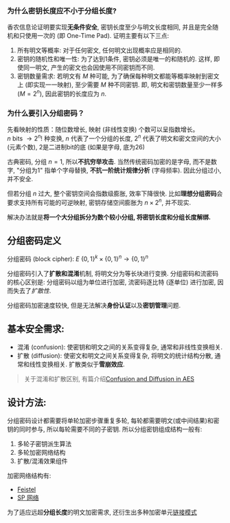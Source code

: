 
### 为什么密钥长度应不小于分组长度?

香农信息论证明要实现**无条件安全**, 密钥长度至少与明文长度相同, 并且是完全随机和只使用一次的 (即 One-Time Pad). 证明主要有以下三点:
1. 所有明文等概率: 对于任何密文, 任何明文出现概率应是相同的.
2. 密钥的随机性和唯一性: 为了达到1条件, 密钥必须是唯一的和随机的. 这样, 即使同一明文, 产生的密文也会因使用不同密钥而不同.
3. 密钥数量需求: 若明文有 $M$ 种可能, 为了确保每种明文都能等概率映射到密文上 (即实现一一映射), 至少需要 $M$ 种不同密钥. 即, 明文和密钥数量至少一样多 ($M=2^{n}$), 因此密钥的长度应为 $n$.

### 为什么要引入分组密码？

先看映射的性质：随位数增长, 映射 (非线性变换) 个数可以呈指数增长。  
$n\text{ bits }\rightarrow 2^n!$ 种变换, $n$ 代表了一个分组的长度, $2^n$ 代表了明文和密文空间的大小 (元素个数), 2是二进制bit的底 (如果是字母, 底为26)

古典密码, 分组 $n=1$, 所以**不抗穷举攻击**. 当然传统密码加密的是字母, 而不是数字, "分组为1" 指单个字母替换, **不抗一阶统计规律分析** (字母频率). 因此分组过小, 并不安全.

但若分组 $n$ 过大, 整个密钥空间会指数级膨胀, 效率下降很快. 比如**理想分组密码**会要求支持所有可能的可逆映射, 密钥存储空间膨胀为 $n\times 2^{n}$, 并不现实.

解决办法就是**将一个大分组拆分为数个较小分组, 将密钥长度和分组长度解绑.**


## 分组密码定义

分组密码 (block cipher): $E\ \{0, 1\}^{k}\times \{0, 1\}^{n}\to \{0, 1\}^{n}$

分组密码引入了**扩散和混淆**机制, 将明文分为等长块进行变换. 分组密码和流密码的核心区别是: 分组密码以组为单位进行加密, 流密码逐比特 (逐单位) 进行加密, 因而失去了*扩散性*.

分组密码加密速度较快, 但是无法解决**身份认证**以及**密钥管理**问题.

## 基本安全需求:

- 混淆 (confusion): 使密钥和明文之间的关系变得复杂, 通常和非线性变换相关.
- 扩散 (diffusion): 使密文和明文之间关系变得复杂, 将明文的统计结构分散, 通常和线性变换相关. 扩散类似于**雪崩效应**.

> 关于混淆和扩散区别, 有篇介绍[Confusion and Diffusion in AES](https://crypto.stackexchange.com/questions/51219/confusion-and-diffusion-in-the-aes-functions)

## 设计方法:

分组密码设计都需要将单轮加密步骤重复多轮, 每轮都需要明文(或中间结果)和密钥的同时参与, 所以每轮需要不同的子密钥.  所以分组密钥组成结构一般有:
1. 多轮子密钥派生算法
2. 多轮加密网络结构
3. 扩散/混淆效果组件

加密网络结构有:
- [Feistel](Feistel-结构/Feistel.md)
- [SP 网络](SP-结构/代换置换网络.md)

为了适应远超**分组长度**的明文加密需求, 还衍生出多种加密单元[链接模式](链接模式.md)
